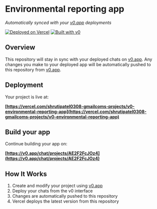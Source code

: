 # Environmental reporting app

*Automatically synced with your [v0.app](https://v0.app) deployments*

[![Deployed on Vercel](https://img.shields.io/badge/Deployed%20on-Vercel-black?style=for-the-badge&logo=vercel)](https://vercel.com/shrutipatel0308-gmailcoms-projects/v0-environmental-reporting-app)
[![Built with v0](https://img.shields.io/badge/Built%20with-v0.app-black?style=for-the-badge)](https://v0.app/chat/projects/AE2F2FcJOz4)

## Overview

This repository will stay in sync with your deployed chats on [v0.app](https://v0.app).
Any changes you make to your deployed app will be automatically pushed to this repository from [v0.app](https://v0.app).

## Deployment

Your project is live at:

**[https://vercel.com/shrutipatel0308-gmailcoms-projects/v0-environmental-reporting-app](https://vercel.com/shrutipatel0308-gmailcoms-projects/v0-environmental-reporting-app)**

## Build your app

Continue building your app on:

**[https://v0.app/chat/projects/AE2F2FcJOz4](https://v0.app/chat/projects/AE2F2FcJOz4)**

## How It Works

1. Create and modify your project using [v0.app](https://v0.app)
2. Deploy your chats from the v0 interface
3. Changes are automatically pushed to this repository
4. Vercel deploys the latest version from this repository
